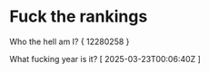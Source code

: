 # Fuck the rankings

Who the hell am I?
{ 12280258 }

What fucking year is it?
[ 2025-03-23T00:06:40Z ]
